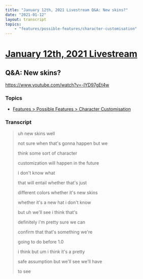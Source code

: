 ```yaml
---
title: "January 12th, 2021 Livestream Q&A: New skins?"
date: "2021-01-12"
layout: transcript
topics:
    - "features/possible-features/character-customisation"
---
```

# [January 12th, 2021 Livestream](../2021-01-12.md)
## Q&A: New skins?
https://www.youtube.com/watch?v=-IYD97gEt4w

### Topics
* [Features > Possible Features > Character Customisation](../topics/features/possible-features/character-customisation.md)

### Transcript

> uh new skins well
>
> not sure when that's gonna happen but we
>
> think some sort of character
>
> customization will happen in the future
>
> i don't know what
>
> that will entail whether that's just
>
> different colors whether it's new skins
>
> whether it's a new hat i don't know
>
> but uh we'll see i think that's
>
> definitely i'm pretty sure we can
>
> confirm that that's something we're
>
> going to do before 1.0
>
> i think but um i think it's a pretty
>
> safe assumption but we'll see we'll have
>
> to see
>
